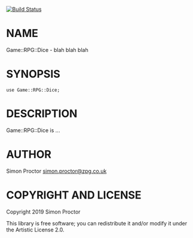 [![Build Status](https://travis-ci.org/Scimon/p6-Game-RPG-Dice.svg?branch=master)](https://travis-ci.org/Scimon/p6-Game-RPG-Dice)

NAME
====

Game::RPG::Dice - blah blah blah

SYNOPSIS
========

    use Game::RPG::Dice;

DESCRIPTION
===========

Game::RPG::Dice is ...

AUTHOR
======

Simon Proctor <simon.proctor@zpg.co.uk>

COPYRIGHT AND LICENSE
=====================

Copyright 2019 Simon Proctor

This library is free software; you can redistribute it and/or modify it under the Artistic License 2.0.
